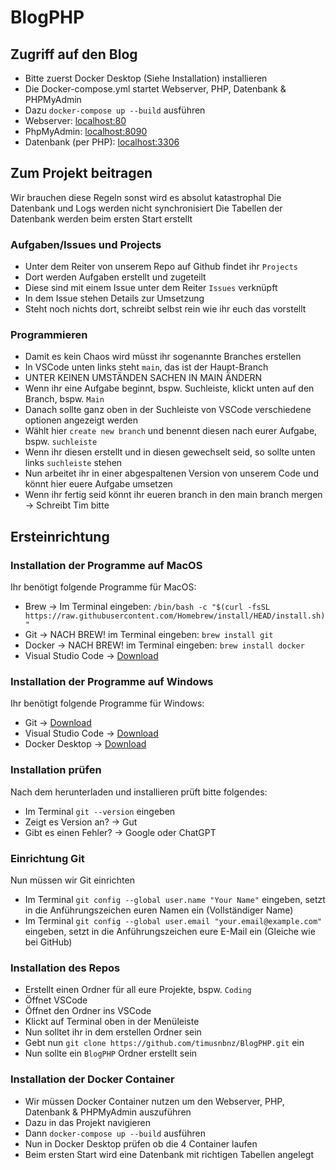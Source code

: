 # BlogPHP

## Zugriff auf den Blog
- Bitte zuerst Docker Desktop (Siehe Installation) installieren
- Die Docker-compose.yml startet Webserver, PHP, Datenbank & PHPMyAdmin
- Dazu `docker-compose up --build` ausführen
- Webserver: [localhost:80](http://localhost:80)
- PhpMyAdmin: [localhost:8090](http://localhost:8090)
- Datenbank (per PHP): [localhost:3306](http://localhost:3306)

## Zum Projekt beitragen
Wir brauchen diese Regeln sonst wird es absolut katastrophal
Die Datenbank und Logs werden nicht synchronisiert
Die Tabellen der Datenbank werden beim ersten Start erstellt

### Aufgaben/Issues und Projects
- Unter dem Reiter von unserem Repo auf Github findet ihr `Projects`
- Dort werden Aufgaben erstellt und zugeteilt
- Diese sind mit einem Issue unter dem Reiter `Issues` verknüpft
- In dem Issue stehen Details zur Umsetzung
- Steht noch nichts dort, schreibt selbst rein wie ihr euch das vorstellt

### Programmieren
- Damit es kein Chaos wird müsst ihr sogenannte Branches erstellen
- In VSCode unten links steht `main`, das ist der Haupt-Branch
- UNTER KEINEN UMSTÄNDEN SACHEN IN MAIN ÄNDERN
- Wenn ihr eine Aufgabe beginnt, bspw. Suchleiste, klickt unten auf den Branch, bspw. `Main`
- Danach sollte ganz oben in der Suchleiste von VSCode verschiedene optionen angezeigt werden
- Wählt hier `create new branch` und benennt diesen nach eurer Aufgabe, bspw. `suchleiste`
- Wenn ihr diesen erstellt und in diesen gewechselt seid, so sollte unten links `suchleiste` stehen
- Nun arbeitet ihr in einer abgespaltenen Version von unserem Code und könnt hier euere Aufgabe umsetzen
- Wenn ihr fertig seid könnt ihr eueren branch in den main branch mergen -> Schreibt Tim bitte

## Ersteinrichtung

### Installation der Programme auf MacOS
Ihr benötigt folgende Programme für MacOS:
- Brew -> Im Terminal eingeben: `/bin/bash -c "$(curl -fsSL https://raw.githubusercontent.com/Homebrew/install/HEAD/install.sh)"`
- Git -> NACH BREW! im Terminal eingeben: `brew install git`
- Docker -> NACH BREW! im Terminal eingeben: `brew install docker`
- Visual Studio Code -> [Download](https://code.visualstudio.com/download) 

### Installation der Programme auf Windows
Ihr benötigt folgende Programme für Windows:
- Git -> [Download](https://git-scm.com/downloads/win)
- Visual Studio Code -> [Download](https://code.visualstudio.com/download) 
- Docker Desktop -> [Download](https://www.docker.com/products/docker-desktop/)

### Installation prüfen
Nach dem herunterladen und installieren prüft bitte folgendes:
- Im Terminal `git --version` eingeben
- Zeigt es Version an? -> Gut
- Gibt es einen Fehler? -> Google oder ChatGPT

### Einrichtung Git
Nun müssen wir Git einrichten
- Im Terminal `git config --global user.name "Your Name"` eingeben, setzt in die Anführungszeichen euren Namen ein (Vollständiger Name)
- Im Terminal `git config --global user.email "your.email@example.com"` eingeben, setzt in die Anführungszeichen eure E-Mail ein (Gleiche wie bei GitHub)

### Installation des Repos
- Erstellt einen Ordner für all eure Projekte, bspw. `Coding`
- Öffnet VSCode
- Öffnet den Ordner ins VSCode
- Klickt auf Terminal oben in der Menüleiste
- Nun solltet ihr in dem erstellen Ordner sein
- Gebt nun `git clone https://github.com/timusnbnz/BlogPHP.git` ein
- Nun sollte ein `BlogPHP` Ordner erstellt sein

### Installation der Docker Container
- Wir müssen Docker Container nutzen um den Webserver, PHP, Datenbank & PHPMyAdmin auszuführen
- Dazu in das Projekt navigieren
- Dann `docker-compose up --build` ausführen
- Nun in Docker Desktop prüfen ob die 4 Container laufen
- Beim ersten Start wird eine Datenbank mit richtigen Tabellen angelegt
